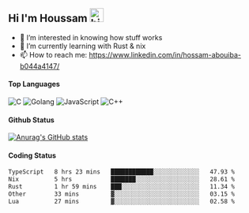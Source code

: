 ## Hi I'm Houssam <img src="https://user-images.githubusercontent.com/1303154/88677602-1635ba80-d120-11ea-84d8-d263ba5fc3c0.gif" width="28px" alt="hi">

- 👀 I’m interested in knowing how stuff works
- 🔭 I’m currently learning with Rust & nix
- 📫 How to reach me: https://www.linkedin.com/in/hossam-abouiba-b044a4147/

#### Top Languages

![C](https://img.shields.io/badge/c-%2300599C.svg?style=for-the-badge&logo=c&logoColor=white)
![Golang](https://img.shields.io/badge/go-blue?style=for-the-badge&logo=Goland)
![JavaScript](https://img.shields.io/badge/javascript-%23323330.svg?style=for-the-badge&logo=javascript&logoColor=%23F7DF1E)
![C++](https://img.shields.io/badge/C%2B%2B-blue?style=for-the-badge&logo=C%2B%2B)


#### Github Status
[![Anurag's GitHub stats](https://github-readme-stats.vercel.app/api?username=0xhoussam&theme=tokyonight)](https://github.com/anuraghazra/github-readme-stats)

#### Coding Status
<!--START_SECTION:waka-->

```txt
TypeScript   8 hrs 23 mins   ████████████░░░░░░░░░░░░░   47.93 %
Nix          5 hrs           ███████░░░░░░░░░░░░░░░░░░   28.61 %
Rust         1 hr 59 mins    ███░░░░░░░░░░░░░░░░░░░░░░   11.34 %
Other        33 mins         ▓░░░░░░░░░░░░░░░░░░░░░░░░   03.15 %
Lua          27 mins         ▓░░░░░░░░░░░░░░░░░░░░░░░░   02.58 %
```

<!--END_SECTION:waka-->
